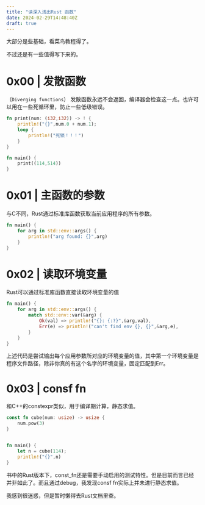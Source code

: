 ```yaml
---
title: "读深入浅出Rust 函数"
date: 2024-02-29T14:48:40Z
draft: true
---
```


大部分是些基础，看菜鸟教程得了。
<!--more-->
不过还是有一些值得写下来的。

# 0x00 | 发散函数
（`Diverging functions`）
发散函数永远不会返回，编译器会检查这一点。也许可以用在一些死循环里，防止一些低级错误。
```rust
fn print(num: (i32,i32)) -> ! {
    println!("{}",num.0 + num.1);
    loop {
        println!("死锁！！！")
    }
}

fn main() {
    print((114,514))
}
```

# 0x01 | 主函数的参数
与C不同，Rust通过标准库函数获取当前应用程序的所有参数。
```rust
fn main() {
    for arg in std::env::args() {
        println!("arg found: {}",arg)
    }
}
```

# 0x02 | 读取环境变量
Rust可以通过标准库函数直接读取环境变量的值
```rust
fn main() {
    for arg in std::env::args() {
        match std::env::var(&arg) {
            Ok(val) => println!("{}: {:?}",&arg,val),
            Err(e) => println!("can't find env {}, {}",&arg,e),
        }
    }
}
```
上述代码是尝试输出每个应用参数所对应的环境变量的值，其中第一个环境变量是程序文件路径，除非你真的有这个名字的环境变量，固定匹配到Err。

# 0x03 | consf fn
和C++的constexpr类似，用于编译期计算，静态求值。
```rust
const fn cube(num: usize) -> usize {
    num.pow(3)
}


fn main() {
    let n = cube(114);
    println!("{}",n)
}
```
书中的Rust版本下，const_fn还是需要手动启用的测试特性。但是目前而言已经并非如此了。而且通过debug，我发现consf fn实际上并未进行静态求值。

我感到很迷惑，但是暂时懒得去Rust文档里查。